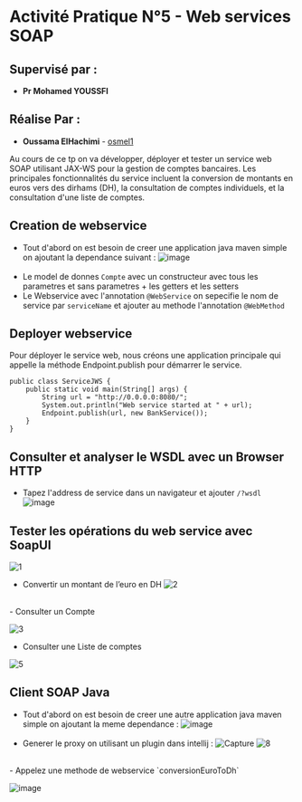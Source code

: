 # Activité Pratique N°5 - Web services SOAP
## Supervisé par :
* **Pr Mohamed YOUSSFI**
## Réalise Par : 
* **Oussama ElHachimi** - [osmel1](https://github.com/osmel1)
  
Au cours de ce tp on va développer, déployer et tester un service web SOAP utilisant JAX-WS pour la gestion de comptes bancaires. 
Les principales fonctionnalités du service incluent la conversion de montants en euros vers des dirhams (DH), la consultation de comptes individuels, et la consultation d'une liste de comptes.

## Creation de webservice 
- Tout d'abord on est besoin de creer une application java maven simple on ajoutant la dependance suivant :
  ![image](https://github.com/osmel1/soap-ws/assets/110778429/811e816d-ff8b-4a7c-ba52-2dd1b605b1da)
  <br><br>
- Le model de donnes `Compte` avec un constructeur avec tous les parametres et sans parametres + les getters et les setters 
- Le Webservice avec l'annotation `@WebService` on sepecifie le nom de service par `serviceName` et ajouter au methode l'annotation  `@WebMethod`
## Deployer  webservice 
Pour déployer le service web, nous créons une application principale qui appelle la méthode Endpoint.publish pour démarrer le service.
```
public class ServiceJWS {
    public static void main(String[] args) {
        String url = "http://0.0.0.0:8080/";
        System.out.println("Web service started at " + url);
        Endpoint.publish(url, new BankService());
    }
}
```
## Consulter et analyser le WSDL avec un Browser HTTP
- Tapez l'address de service dans un navigateur et ajouter `/?wsdl`
  ![image](https://github.com/osmel1/soap-ws/assets/110778429/8af55937-68a2-49de-ae36-bf304ac6a232)

## Tester les opérations du web service avec  SoapUI
![1](https://github.com/osmel1/soap-ws/assets/110778429/49ded906-7270-4874-b737-40908b022c68)  <br>
-  Convertir un montant de l’euro en DH
![2](https://github.com/osmel1/soap-ws/assets/110778429/0a0621ad-ad6b-4dea-86e1-4651fe5ee6bf)
  <br>
- Consulter un Compte

![3](https://github.com/osmel1/soap-ws/assets/110778429/bc2dd7ed-c47e-401f-8aaa-ce57ed56eaa2)
<br>
-  Consulter une Liste de comptes
  
![5](https://github.com/osmel1/soap-ws/assets/110778429/b0820ca2-4460-4f15-b50e-5681b94772e7)
## Client SOAP Java
-  Tout d'abord on est besoin de creer une autre application java maven simple on ajoutant la meme dependance  :
  ![image](https://github.com/osmel1/soap-ws/assets/110778429/811e816d-ff8b-4a7c-ba52-2dd1b605b1da)
  <br><br>
- Generer le proxy on utilisant un plugin dans intellij :
![Capture](https://github.com/osmel1/soap-ws/assets/110778429/7339995a-026b-4967-bf6c-ca7950329105)
![8](https://github.com/osmel1/soap-ws/assets/110778429/86078485-5505-4726-823a-c3814b2818cb)
<br>
- Appelez une methode de webservice  `conversionEuroToDh`


![image](https://github.com/osmel1/soap-ws/assets/110778429/d356af0b-d4b9-4928-9d2e-885e41f53abf)

